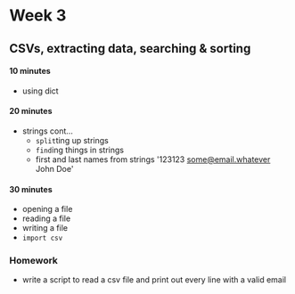 # Week 3

## CSVs, extracting data, searching & sorting

#### 10 minutes

* using dict

#### 20 minutes 

* strings cont...
	* `split`ting up strings
	* `find`ing things in strings
	* first and last names from strings '123123 some@email.whatever John Doe'

#### 30 minutes

* opening a file
* reading a file
* writing a file
* `import csv`


### Homework 

* write a script to read a csv file and print out every line with a valid email


